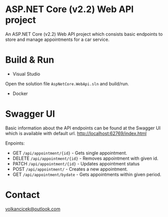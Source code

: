 # ASP.NET Core (v2.2) Web API project
An ASP.NET Core (v2.2) Web API project which consists basic endpoints to store and manage appointments for a car service.

# Build & Run

* Visual Studio

Open the solution file <code>AspNetCore.WebApi.sln</code> and build/run.

* Docker




# Swagger UI
Basic information about the API endpoints can be found at the Swagger UI which is available with default url.
<http://localhost:62769/index.html>

Enpoints:
- GET `/api/appointment/{id}` - Gets single appointment.
- DELETE `/api/appointment/{id}` - Removes appointment with given id.
- PATCH `/api/appointment/{id}` - Updates appointment status
- POST `/api/appointment/` - Creates a new appointment.
- GET `/api/appointment/bydate` - Gets appointments within given period.

# Contact
volkancicek@outlook.com
 
